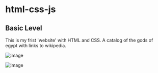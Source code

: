 # html-css-js

## Basic Level

This is my frist 'website' with HTML and CSS. A catalog of the gods of egypt with links to wikipedia.

![image](https://github.com/JuliarrCosta/html-css-js/assets/109772763/1b71b912-adb8-4315-a85f-697d6a941e0f)

![image](https://github.com/JuliarrCosta/html-css-js/assets/109772763/8998f985-08aa-4448-9a45-5791ccdf3544)
